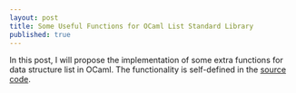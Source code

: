 ```yaml
---
layout: post
title: Some Useful Functions for OCaml List Standard Library
published: true
---
```


In this post, I will propose the implementation of some extra functions for data structure list in OCaml. The functionality is self-defined in the [source code](https://github.com/channgo2203/Functional-Data-Structures/tree/master/List).

<script src="https://gist.github.com/channgo2203/3404755423950d634f52838225482666.js"></script>

<script src="https://gist.github.com/channgo2203/d52143d127b63c1005a2ad20c4a6ad2c.js"></script>




